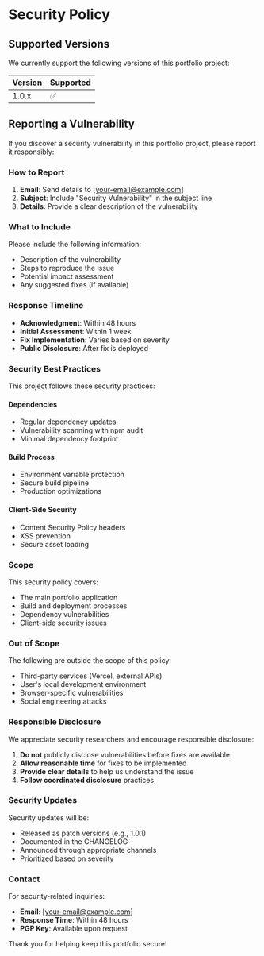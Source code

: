 # Security Policy

## Supported Versions

We currently support the following versions of this portfolio project:

| Version | Supported          |
| ------- | ------------------ |
| 1.0.x   | :white_check_mark: |

## Reporting a Vulnerability

If you discover a security vulnerability in this portfolio project, please report it responsibly:

### How to Report

1. **Email**: Send details to [your-email@example.com]
2. **Subject**: Include "Security Vulnerability" in the subject line
3. **Details**: Provide a clear description of the vulnerability

### What to Include

Please include the following information:
- Description of the vulnerability
- Steps to reproduce the issue
- Potential impact assessment
- Any suggested fixes (if available)

### Response Timeline

- **Acknowledgment**: Within 48 hours
- **Initial Assessment**: Within 1 week
- **Fix Implementation**: Varies based on severity
- **Public Disclosure**: After fix is deployed

### Security Best Practices

This project follows these security practices:

#### Dependencies
- Regular dependency updates
- Vulnerability scanning with npm audit
- Minimal dependency footprint

#### Build Process
- Environment variable protection
- Secure build pipeline
- Production optimizations

#### Client-Side Security
- Content Security Policy headers
- XSS prevention
- Secure asset loading

### Scope

This security policy covers:
- The main portfolio application
- Build and deployment processes
- Dependency vulnerabilities
- Client-side security issues

### Out of Scope

The following are outside the scope of this policy:
- Third-party services (Vercel, external APIs)
- User's local development environment
- Browser-specific vulnerabilities
- Social engineering attacks

### Responsible Disclosure

We appreciate security researchers and encourage responsible disclosure:

1. **Do not** publicly disclose vulnerabilities before fixes are available
2. **Allow reasonable time** for fixes to be implemented
3. **Provide clear details** to help us understand the issue
4. **Follow coordinated disclosure** practices

### Security Updates

Security updates will be:
- Released as patch versions (e.g., 1.0.1)
- Documented in the CHANGELOG
- Announced through appropriate channels
- Prioritized based on severity

### Contact

For security-related inquiries:
- **Email**: [your-email@example.com]
- **Response Time**: Within 48 hours
- **PGP Key**: Available upon request

Thank you for helping keep this portfolio secure!
